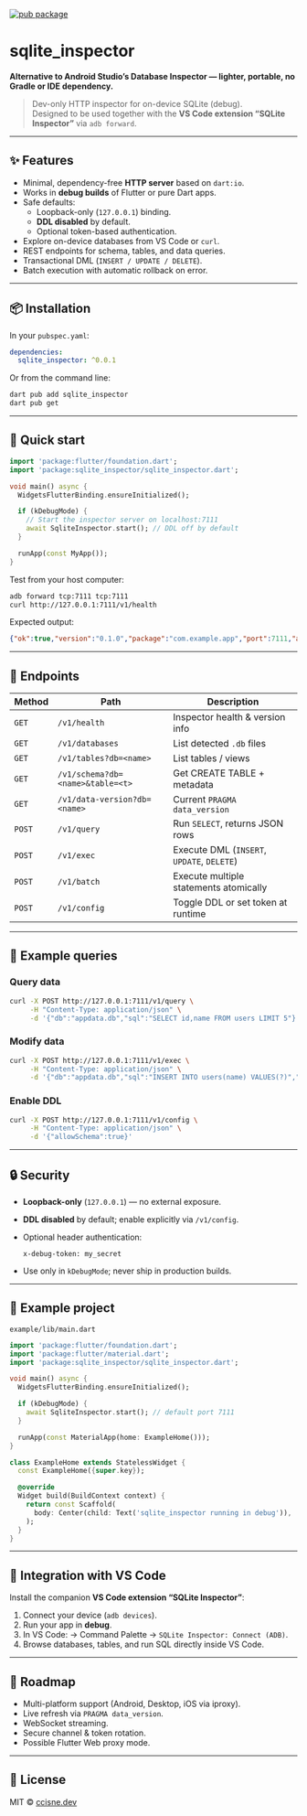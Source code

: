 [![pub package](https://img.shields.io/pub/v/sqlite_inspector.svg)](https://pub.dev/packages/sqlite_inspector)

# sqlite_inspector

**Alternative to Android Studio’s Database Inspector — lighter, portable, no Gradle or IDE dependency.**

> Dev-only HTTP inspector for on-device SQLite (debug).  
> Designed to be used together with the **VS Code extension “SQLite Inspector”** via `adb forward`.

---

## ✨ Features

- Minimal, dependency-free **HTTP server** based on `dart:io`.
- Works in **debug builds** of Flutter or pure Dart apps.
- Safe defaults:
  - Loopback-only (`127.0.0.1`) binding.
  - **DDL disabled** by default.
  - Optional token-based authentication.
- Explore on-device databases from VS Code or `curl`.
- REST endpoints for schema, tables, and data queries.
- Transactional DML (`INSERT / UPDATE / DELETE`).
- Batch execution with automatic rollback on error.

---

## 📦 Installation

In your `pubspec.yaml`:

```yaml
dependencies:
  sqlite_inspector: ^0.0.1
````

Or from the command line:

```bash
dart pub add sqlite_inspector
dart pub get
```

---

## 🚀 Quick start

```dart
import 'package:flutter/foundation.dart';
import 'package:sqlite_inspector/sqlite_inspector.dart';

void main() async {
  WidgetsFlutterBinding.ensureInitialized();

  if (kDebugMode) {
    // Start the inspector server on localhost:7111
    await SqliteInspector.start(); // DDL off by default
  }

  runApp(const MyApp());
}
```

Test from your host computer:

```bash
adb forward tcp:7111 tcp:7111
curl http://127.0.0.1:7111/v1/health
```

Expected output:

```json
{"ok":true,"version":"0.1.0","package":"com.example.app","port":7111,"allowSchema":false}
```

---

## 🧭 Endpoints

| Method | Path                             | Description                                |
| ------ | -------------------------------- | ------------------------------------------ |
| `GET`  | `/v1/health`                     | Inspector health & version info            |
| `GET`  | `/v1/databases`                  | List detected `.db` files                  |
| `GET`  | `/v1/tables?db=<name>`           | List tables / views                        |
| `GET`  | `/v1/schema?db=<name>&table=<t>` | Get CREATE TABLE + metadata                |
| `GET`  | `/v1/data-version?db=<name>`     | Current `PRAGMA data_version`              |
| `POST` | `/v1/query`                      | Run `SELECT`, returns JSON rows            |
| `POST` | `/v1/exec`                       | Execute DML (`INSERT`, `UPDATE`, `DELETE`) |
| `POST` | `/v1/batch`                      | Execute multiple statements atomically     |
| `POST` | `/v1/config`                     | Toggle DDL or set token at runtime         |

---

## 🧱 Example queries

### Query data

```bash
curl -X POST http://127.0.0.1:7111/v1/query \
     -H "Content-Type: application/json" \
     -d '{"db":"appdata.db","sql":"SELECT id,name FROM users LIMIT 5"}'
```

### Modify data

```bash
curl -X POST http://127.0.0.1:7111/v1/exec \
     -H "Content-Type: application/json" \
     -d '{"db":"appdata.db","sql":"INSERT INTO users(name) VALUES(?)","params":["Alice"]}'
```

### Enable DDL

```bash
curl -X POST http://127.0.0.1:7111/v1/config \
     -H "Content-Type: application/json" \
     -d '{"allowSchema":true}'
```

---

## 🔒 Security

* **Loopback-only** (`127.0.0.1`) — no external exposure.

* **DDL disabled** by default; enable explicitly via `/v1/config`.

* Optional header authentication:

  ```
  x-debug-token: my_secret
  ```

* Use only in `kDebugMode`; never ship in production builds.

---

## 🧪 Example project

`example/lib/main.dart`

```dart
import 'package:flutter/foundation.dart';
import 'package:flutter/material.dart';
import 'package:sqlite_inspector/sqlite_inspector.dart';

void main() async {
  WidgetsFlutterBinding.ensureInitialized();

  if (kDebugMode) {
    await SqliteInspector.start(); // default port 7111
  }

  runApp(const MaterialApp(home: ExampleHome()));
}

class ExampleHome extends StatelessWidget {
  const ExampleHome({super.key});

  @override
  Widget build(BuildContext context) {
    return const Scaffold(
      body: Center(child: Text('sqlite_inspector running in debug')),
    );
  }
}
```

---

## 🧩 Integration with VS Code

Install the companion **VS Code extension “SQLite Inspector”**:

1. Connect your device (`adb devices`).
2. Run your app in **debug**.
3. In VS Code: → Command Palette → `SQLite Inspector: Connect (ADB)`.
4. Browse databases, tables, and run SQL directly inside VS Code.

---

## 🧭 Roadmap

* Multi-platform support (Android, Desktop, iOS via iproxy).
* Live refresh via `PRAGMA data_version`.
* WebSocket streaming.
* Secure channel & token rotation.
* Possible Flutter Web proxy mode.

---

## 📄 License

MIT © [ccisne.dev](https://ccisne.dev)